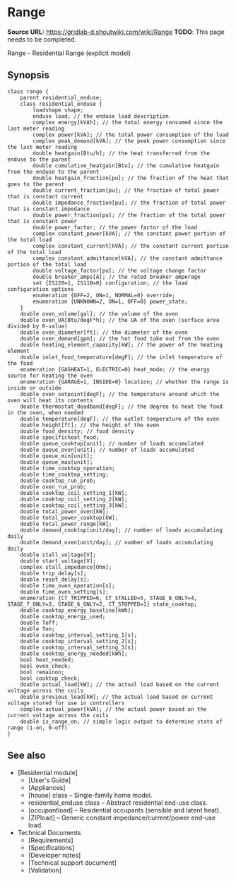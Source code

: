 # Range

**Source URL:** https://gridlab-d.shoutwiki.com/wiki/Range
**TODO**:  This page needs to be completed. 

Range \- Residential Range (explicit model) 

## Synopsis
    
    
    class range {
    	parent residential_enduse;
    	class residential_enduse {
    		loadshape shape;
    		enduse load; // the enduse load description
    		complex energy[kVAh]; // the total energy consumed since the last meter reading
    		complex power[kVA]; // the total power consumption of the load
    		complex peak_demand[kVA]; // the peak power consumption since the last meter reading
    		double heatgain[Btu/h]; // the heat transferred from the enduse to the parent
    		double cumulative_heatgain[Btu]; // the cumulative heatgain from the enduse to the parent
    		double heatgain_fraction[pu]; // the fraction of the heat that goes to the parent
    		double current_fraction[pu]; // the fraction of total power that is constant current
    		double impedance_fraction[pu]; // the fraction of total power that is constant impedance
    		double power_fraction[pu]; // the fraction of the total power that is constant power
    		double power_factor; // the power factor of the load
    		complex constant_power[kVA]; // the constant power portion of the total load
    		complex constant_current[kVA]; // the constant current portion of the total load
    		complex constant_admittance[kVA]; // the constant admittance portion of the total load
    		double voltage_factor[pu]; // the voltage change factor
    		double breaker_amps[A]; // the rated breaker amperage
    		set {IS220=1, IS110=0} configuration; // the load configuration options
    		enumeration {OFF=2, ON=1, NORMAL=0} override;
    		enumeration {UNKNOWN=2, ON=1, OFF=0} power_state;
    	}
     	double oven_volume[gal]; // the volume of the oven
    	double oven_UA[Btu/degF*h]; // the UA of the oven (surface area divided by R-value)
    	double oven_diameter[ft]; // the diameter of the oven
    	double oven_demand[gpm]; // the hot food take out from the oven
    	double heating_element_capacity[kW]; // the power of the heating element
    	double inlet_food_temperature[degF]; // the inlet temperature of the food
    	enumeration {GASHEAT=1, ELECTRIC=0} heat_mode; // the energy source for heating the oven
    	enumeration {GARAGE=1, INSIDE=0} location; // whether the range is inside or outside
    	double oven_setpoint[degF]; // the temperature around which the oven will heat its contents
    	double thermostat_deadband[degF]; // the degree to heat the food in the oven, when needed
    	double temperature[degF]; // the outlet temperature of the oven
    	double height[ft]; // the height of the oven
    	double food_density; // food density
    	double specificheat_food;
    	double queue_cooktop[unit]; // number of loads accumulated
    	double queue_oven[unit]; // number of loads accumulated
    	double queue_min[unit];
    	double queue_max[unit];
    	double time_cooktop_operation;
    	double time_cooktop_setting;
    	double cooktop_run_prob;
    	double oven_run_prob;
    	double cooktop_coil_setting_1[kW];
    	double cooktop_coil_setting_2[kW];
    	double cooktop_coil_setting_3[kW];
    	double total_power_oven[kW];
    	double total_power_cooktop[kW];
    	double total_power_range[kW];
    	double demand_cooktop[unit/day]; // number of loads accumulating daily
    	double demand_oven[unit/day]; // number of loads accumulating daily
    	double stall_voltage[V];
    	double start_voltage[V];
    	complex stall_impedance[Ohm];
    	double trip_delay[s];
    	double reset_delay[s];
    	double time_oven_operation[s];
    	double time_oven_setting[s];
    	enumeration {CT_TRIPPED=6, CT_STALLED=5, STAGE_8_ONLY=4, STAGE_7_ONLY=3, STAGE_6_ONLY=2, CT_STOPPED=1} state_cooktop;
    	double cooktop_energy_baseline[kWh];
    	double cooktop_energy_used;
    	double Toff;
    	double Ton;
    	double cooktop_interval_setting_1[s];
    	double cooktop_interval_setting_2[s];
    	double cooktop_interval_setting_3[s];
    	double cooktop_energy_needed[kWh];
    	bool heat_needed;
    	bool oven_check;
    	bool remainon;
    	bool cooktop_check;
    	double actual_load[kW]; // the actual load based on the current voltage across the coils
    	double previous_load[kW]; // the actual load based on current voltage stored for use in controllers
    	complex actual_power[kVA]; // the actual power based on the current voltage across the coils
    	double is_range_on; // simple logic output to determine state of range (1-on, 0-off)
    }
    

## See also

  * [Residential module]
    * [User's Guide]
    * [Appliances]
    * [house] class – Single-family home model.
    * residential_enduse class – Abstract residential end-use class.
    * [occupantload] – Residential occupants (sensible and latent heat).
    * [ZIPload] – Generic constant impedance/current/power end-use load.
  * Technical Documents 
    * [Requirements]
    * [Specifications]
    * [Developer notes]
    * [Technical support document]
    * [Validation]

